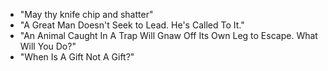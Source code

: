 - "May thy knife chip and shatter"
- "A Great Man Doesn't Seek to Lead. He's Called To It."
- "An Animal Caught In A Trap Will Gnaw Off Its Own Leg to Escape.  What Will You Do?"
- "When Is A Gift Not A Gift?"
